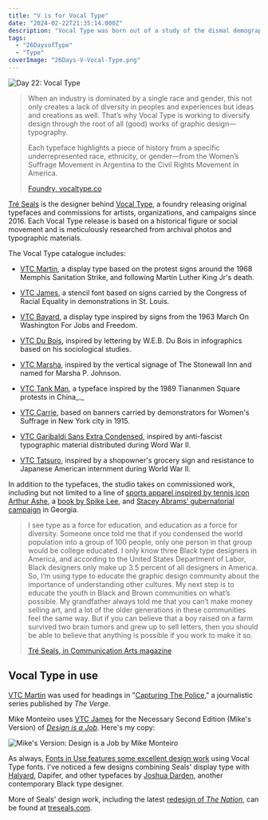 ```yaml
---
title: "V is for Vocal Type"
date: "2024-02-22T21:35:14.000Z"
description: "Vocal Type was born out of a study of the dismal demographics of the design profession in the U.S."
tags: 
  - "26DaysofType"
  - "Type"
coverImage: "26Days-V-Vocal-Type.png"
---
```


![Day 22: Vocal Type](images/26Days-V-Vocal-Type-1024x576.png)

> When an industry is dominated by a single race and gender, this not only creates a lack of diversity in peoples and experiences but ideas and creations as well. That’s why Vocal Type is working to diversify design through the root of all (good) works of graphic design—typography.
> 
> Each typeface highlights a piece of history from a specific underrepresented race, ethnicity, or gender—from the Women’s Suffrage Movement in Argentina to the Civil Rights Movement in America.
> 
> [Foundry, vocaltype.co](https://www.vocaltype.co/foundry)

[Tré Seals](https://www.treseals.com) is the designer behind [Vocal Type](https://www.vocaltype.co/), a foundry releasing original typefaces and commissions for artists, organizations, and campaigns since 2016. Each Vocal Type release is based on a historical figure or social movement and is meticulously researched from archival photos and typographic materials.

The Vocal Type catalogue includes:

- [VTC Martin](https://www.vocaltype.co/history-of/martin), a display type based on the protest signs around the 1968 Memphis Sanitation Strike, and following Martin Luther King Jr's death.

- [VTC James](https://www.vocaltype.co/history-of/james), a stencil font based on signs carried by the Congress of Racial Equality in demonstrations in St. Louis.

- [VTC Bayard](https://www.vocaltype.co/history-of/bayard), a display type inspired by signs from the 1963 March On Washington For Jobs and Freedom.

- [VTC Du Bois](https://www.vocaltype.co/history-of/du-bois), inspired by lettering by W.E.B. Du Bois in infographics based on his sociological studies.

- [VTC Marsha](https://www.vocaltype.co/history-of/marsha), inspired by the vertical signage of The Stonewall Inn and named for Marsha P. Johnson.

- [VTC Tank Man](https://www.vocaltype.co/history-of/tank-man), a typeface inspired by the 1989 Tiananmen Square protests in China_._

- [VTC Carrie](https://www.vocaltype.co/history-of/carrie), based on banners carried by demonstrators for Women's Suffrage in New York city in 1915.

- [VTC Garibaldi Sans Extra Condensed](https://www.vocaltype.co/history-of/garibaldi), inspired by anti-fascist typographic material distributed during Word War II.

- [VTC Tatsuro](https://www.vocaltype.co/history-of/tatsuro), inspired by a shopowner's grocery sign and resistance to Japanese American internment during World War II.

In addition to the typefaces, the studio takes on commissioned work, including but not limited to a line of [sports apparel inspired by tennis icon Arthur Ashe](https://www.vocaltype.co/case-study/arthur-ashe), a [book by Spike Lee](https://www.printmag.com/daily-heller/the-daily-heller/), and [Stacey Abrams’ gubernatorial campaign](https://www.vocaltype.co/case-study/stacey-abrams) in Georgia.

> I see type as a force for education, and education as a force for diversity. Someone once told me that if you condensed the world population into a group of 100 people, only one person in that group would be college educated. I only know three Black type designers in America, and according to the United States Department of Labor, Black designers only make up 3.5 percent of all designers in America. So, I’m using type to educate the graphic design community about the importance of understanding other cultures. My next step is to educate the youth in Black and Brown communities on what’s possible. My grandfather always told me that you can’t make money selling art, and a lot of the older generations in these communities feel the same way. But if you can believe that a boy raised on a farm survived two brain tumors and grew up to sell letters, then you should be able to believe that anything is possible if you work to make it so.
> 
> [Tré Seals, in Communication Arts magazine](https://www.commarts.com/columns/seals)

## Vocal Type in use

[VTC Martin](https://www.vocaltype.co/history-of/martin) was used for headings in "[Capturing The Police](https://www.theverge.com/c/21355121/new-civil-rights-movement-police-brutality-protests-film-videos-black-lives-matter)," a journalistic series published by _The Verge_.

Mike Monteiro uses [VTC James](https://www.vocaltype.co/history-of/james) for the Necessary Second Edition (Mike's Version) of _[Design is a Job](https://www.designisajob.com/)_. Here's my copy:

![Mike's Version: Design is a Job by Mike Monteiro](images/IMG_3683-768x1024.jpeg)

As always, [Fonts in Use features some excellent design work](https://fontsinuse.com/type_designers/6335/tre-seals) using Vocal Type fonts. I've noticed a few designs combining Seals' display type with [Halyard](https://nicksimson.com/posts/halyard/), Dapifer, and other typefaces by [Joshua Darden](https://www.dardenstudio.com/), another contemporary Black type designer.

More of Seals' design work, including the latest [redesign of _The Nation_](https://www.treseals.com/overview/the-nation), can be found at [treseals.com](https://www.treseals.com).
